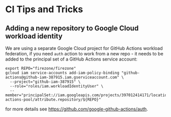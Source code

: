 # CI Tips and Tricks

## Adding a new repository to Google Cloud workload identity

We are using a separate Google Cloud project for GitHub Actions workload
federation, if you need `auth` action to work from a new repo - it needs to be
added to the principal set of a GitHub Actions service account:

```
export REPO="firezone/firezone"
gcloud iam service-accounts add-iam-policy-binding "github-actions@github-iam-387915.iam.gserviceaccount.com" \
  --project="github-iam-387915" \
  --role="roles/iam.workloadIdentityUser" \
  --member="principalSet://iam.googleapis.com/projects/397012414171/locations/global/workloadIdentityPools/github-actions-pool/attribute.repository/${REPO}"
```

for more details see https://github.com/google-github-actions/auth.
